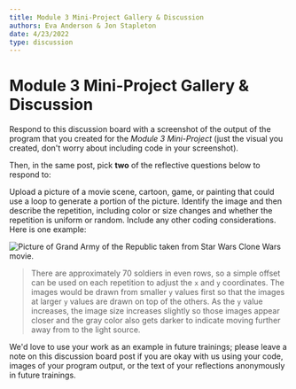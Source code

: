 ```yaml
---
title: Module 3 Mini-Project Gallery & Discussion
authors: Eva Anderson & Jon Stapleton
date: 4/23/2022
type: discussion
---
```


<!-- ::youtube[A video explaining the module 3 mini-project discussion prompts]{#oXmKJ_tYg34} -->

# Module 3 Mini-Project Gallery & Discussion

Respond to this discussion board with a screenshot of the output of the program that you created for the *Module 3 Mini-Project* (just the visual you created, don't worry about including code in your screenshot).

Then, in the same post, pick **two** of the reflective questions below to respond to:

Upload a picture of a movie scene, cartoon, game, or painting that could use a loop to generate a portion of the picture. Identify the image and then describe the repetition, including color or size changes and whether the repetition is uniform or random. Include any other coding considerations. Here is one example:

![Picture of Grand Army of the Republic taken from Star Wars Clone Wars movie.](https://static.wikia.nocookie.net/starwars/images/b/bf/Grand_Army_of_the_Republic.png/revision/latest/scale-to-width-down/250?cb=20210619204924)

> There are approximately 70 soldiers in even rows, so a simple offset can be used on each repetition to adjust the `x` and `y` coordinates. The images would be drawn from smaller `y` values first so that the images at larger `y` values are drawn on top of the others. As the `y` value increases, the image size increases slightly so those images appear closer and the gray color also gets darker to indicate moving further away from to the light source. 

We'd love to use your work as an example in future trainings; please leave a note on this discussion board post if you are okay with us using your code, images of your program output, or the text of your reflections anonymously in future trainings.